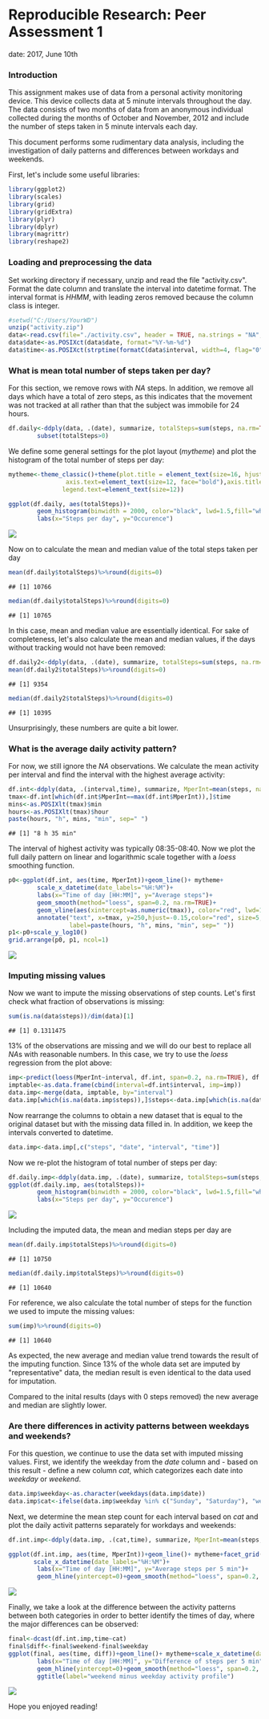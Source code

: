 # Reproducible Research: Peer Assessment 1

date: 2017, June 10th

### Introduction

This assignment makes use of data from a personal activity monitoring device. This device collects data at 5 minute intervals throughout the day. The data consists of two months of data from an anonymous individual collected during the months of October and November, 2012 and include the number of steps taken in 5 minute intervals each day.

This document performs some rudimentary data analysis, including the investigation of
daily patterns and differences between workdays and weekends.




First, let's include some useful libraries:


```r
library(ggplot2)
library(scales)
library(grid)
library(gridExtra)
library(plyr)
library(dplyr)
library(magrittr)
library(reshape2)
```


### Loading and preprocessing the data

Set working directory if necessary, unzip and read the file "activity.csv". 
Format the date column and translate the interval into datetime format. The interval format
is *HHMM*, with leading zeros removed because the column class is integer.


```r
#setwd("C:/Users/YourWD")
unzip("activity.zip")
data<-read.csv(file="./activity.csv", header = TRUE, na.strings = "NA", stringsAsFactors = FALSE)
data$date<-as.POSIXct(data$date, format="%Y-%m-%d")
data$time<-as.POSIXct(strptime(formatC(data$interval, width=4, flag="0"), format="%H%M"))
```

### What is mean total number of steps taken per day?

For this section, we remove rows with *NA* steps. In addition, we remove all days which
have a total of zero steps, as this indicates that the movement was not tracked at all
rather than that the subject was immobile for 24 hours. 


```r
df.daily<-ddply(data, .(date), summarize, totalSteps=sum(steps, na.rm=TRUE))%>%
        subset(totalSteps>0)
```

We define some general settings for the plot layout (*mytheme*) and plot the histogram
of the total number of steps per day:


```r
mytheme<-theme_classic()+theme(plot.title = element_text(size=16, hjust = 0.5,face="bold"), 
                axis.text=element_text(size=12, face="bold"),axis.title=element_text(size=14),
               legend.text=element_text(size=12))

ggplot(df.daily, aes(totalSteps))+
        geom_histogram(binwidth = 2000, color="black", lwd=1.5,fill="white" )+mytheme+
        labs(x="Steps per day", y="Occurence")
```

![](figure/Fig1_hist_StepsPerDay_missing_values-1.png)<!-- -->

Now on to calculate the mean and median value of the total steps taken per day


```r
mean(df.daily$totalSteps)%>%round(digits=0)
```

```
## [1] 10766
```

```r
median(df.daily$totalSteps)%>%round(digits=0)
```

```
## [1] 10765
```

In this case, mean and median value are essentially identical. For sake of completeness,
let's also calculate the mean and median values, if the days without tracking would not have been removed:


```r
df.daily2<-ddply(data, .(date), summarize, totalSteps=sum(steps, na.rm=TRUE))
mean(df.daily2$totalSteps)%>%round(digits=0)
```

```
## [1] 9354
```

```r
median(df.daily2$totalSteps)%>%round(digits=0)
```

```
## [1] 10395
```

Unsurprisingly, these numbers are quite a bit lower.

### What is the average daily activity pattern?

For now, we still ignore the *NA* observations. We calculate the mean activity per 
interval and find the interval with the highest average activity:


```r
df.int<-ddply(data, .(interval,time), summarize, MperInt=mean(steps, na.rm=TRUE))
tmax<-df.int[which(df.int$MperInt==max(df.int$MperInt)),]$time
mins<-as.POSIXlt(tmax)$min
hours<-as.POSIXlt(tmax)$hour
paste(hours, "h", mins, "min", sep=" ")
```

```
## [1] "8 h 35 min"
```

The interval of highest activity was typically 08:35-08:40. Now we plot the full
daily pattern on linear and logarithmic scale together with a *loess* smoothing
function.


```r
p0<-ggplot(df.int, aes(time, MperInt))+geom_line()+ mytheme+
        scale_x_datetime(date_labels="%H:%M")+
        labs(x="Time of day [HH:MM]", y="Average steps")+
        geom_smooth(method="loess", span=0.2, na.rm=TRUE)+
        geom_vline(aes(xintercept=as.numeric(tmax)), color="red", lwd=1.5, lty="dashed")+
        annotate("text", x=tmax, y=250,hjust=-0.15,color="red", size=5,
                 label=paste(hours, "h", mins, "min", sep=" "))
p1<-p0+scale_y_log10()
grid.arrange(p0, p1, ncol=1)
```

![](figure/Fig2_daily_activity_pattern_allDays-1.png)<!-- -->



### Imputing missing values

Now we want to impute the missing observations of step counts. Let's first check what
fraction of observations is missing:


```r
sum(is.na(data$steps))/dim(data)[1]
```

```
## [1] 0.1311475
```

13% of the observations are missing and we will do our best to replace all *NA*s
with reasonable numbers. In this case, we try to use the *loess* regression
from the plot above:


```r
imp<-predict(loess(MperInt~interval, df.int, span=0.2, na.rm=TRUE), df.int$interval)
imptable<-as.data.frame(cbind(interval=df.int$interval, imp=imp))
data.imp<-merge(data, imptable, by="interval")
data.imp[which(is.na(data.imp$steps)),]$steps<-data.imp[which(is.na(data.imp$steps)),"imp"]
```

Now rearrange the columns to obtain a new dataset that is equal to the original dataset
but with the missing data filled in. In addition, we keep the intervals converted to datetime.


```r
data.imp<-data.imp[,c("steps", "date", "interval", "time")]
```

Now we re-plot the histogram of total number of steps per day:


```r
df.daily.imp<-ddply(data.imp, .(date), summarize, totalSteps=sum(steps, na.rm=TRUE))
ggplot(df.daily.imp, aes(totalSteps))+
        geom_histogram(binwidth = 2000, color="black", lwd=1.5,fill="white" )+mytheme+
        labs(x="Steps per day", y="Occurence")
```

![](figure/Fig3_hist_StepsPerDay_imputed_values-1.png)<!-- -->

Including the imputed data, the mean and median steps per day are


```r
mean(df.daily.imp$totalSteps)%>%round(digits=0)
```

```
## [1] 10750
```

```r
median(df.daily.imp$totalSteps)%>%round(digits=0)
```

```
## [1] 10640
```

For reference, we also calculate the total number of steps for the function we used
to impute the missing values:


```r
sum(imp)%>%round(digits=0)
```

```
## [1] 10640
```

As expected, the new average and median value trend towards the result of the imputing
function. Since 13% of the whole data set are imputed by "representative" data, the median
result is even identical to the data used for imputation.

Compared to the inital results (days with 0 steps removed) the new average
and median are slightly lower.

### Are there differences in activity patterns between weekdays and weekends?

For this question, we continue to use the data set with imputed missing values.
First, we identify the weekday from the *date* column and - based on this result -
define a new column *cat*, which categorizes each date into *weekday* or *weekend*.


```r
data.imp$weekday<-as.character(weekdays(data.imp$date))
data.imp$cat<-ifelse(data.imp$weekday %in% c("Sunday", "Saturday"), "weekend", "weekday")
```

Next, we determine the mean step count for each interval based on *cat* and plot
the daily activit patterns separately for workdays and weekends:


```r
df.int.imp<-ddply(data.imp, .(cat,time), summarize, MperInt=mean(steps, na.rm=TRUE))

ggplot(df.int.imp, aes(time, MperInt))+geom_line()+ mytheme+facet_grid(cat~.)+
       scale_x_datetime(date_labels="%H:%M")+
        labs(x="Time of day [HH:MM]", y="Average steps per 5 min")+
        geom_hline(yintercept=0)+geom_smooth(method="loess", span=0.2, na.rm=TRUE)
```

![](figure/Fig4_daily_activity_pattern_weekend_vs_weekday-1.png)<!-- -->

Finally, we take a look at the difference between the activity patterns between both categories
in order to better identify the times of day, where the major differences can be observed:


```r
final<-dcast(df.int.imp,time~cat)
final$diff<-final$weekend-final$weekday
ggplot(final, aes(time, diff))+geom_line()+ mytheme+scale_x_datetime(date_labels="%H:%M")+
        labs(x="Time of day [HH:MM]", y="Difference of steps per 5 min")+
        geom_hline(yintercept=0)+geom_smooth(method="loess", span=0.2, na.rm=TRUE)+
        ggtitle(label="weekend minus weekday activity profile")
```

![](figure/Fig5_Diff_Activity_Weekend_Workday-1.png)<!-- -->

Hope you enjoyed reading! 
